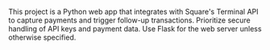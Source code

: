 <!-- Use this file to provide workspace-specific custom instructions to Copilot. For more details, visit https://code.visualstudio.com/docs/copilot/copilot-customization#_use-a-githubcopilotinstructionsmd-file -->

This project is a Python web app that integrates with Square's Terminal API to capture payments and trigger follow-up transactions. Prioritize secure handling of API keys and payment data. Use Flask for the web server unless otherwise specified.
